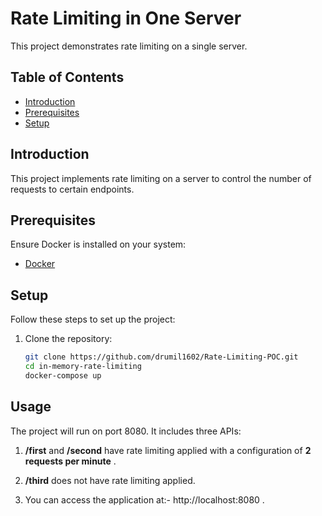 # Rate Limiting in One Server

This project demonstrates rate limiting on a single server.

## Table of Contents

- [Introduction](#introduction)
- [Prerequisites](#prerequisites)
- [Setup](#setup)

## Introduction

This project implements rate limiting on a server to control the number of requests to certain endpoints.

## Prerequisites

Ensure Docker is installed on your system:
- [Docker](https://www.docker.com/get-started)

## Setup

Follow these steps to set up the project:

1. Clone the repository:
   ```bash
   git clone https://github.com/drumil1602/Rate-Limiting-POC.git
   cd in-memory-rate-limiting
   docker-compose up
## Usage

The project will run on port 8080. It includes three APIs:

1. **/first** and **/second** have rate limiting applied with a configuration of **2 requests per minute** .

2. **/third** does not have rate limiting applied.

3. You can access the application at:- http://localhost:8080 .
